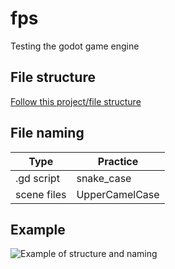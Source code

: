 # fps
Testing the godot game engine

## File structure
[Follow this project/file structure](https://www.braindead.bzh/entry/creating-a-game-with-godot-engine-ep-2-project-organization)

## File naming
|Type       |Practice      |
|-----------|--------------|
|.gd script |snake_case    |
|scene files|UpperCamelCase|

## Example
![Example of structure and naming](file_name_and_structure_example_01.png "Example of structure and naming")

